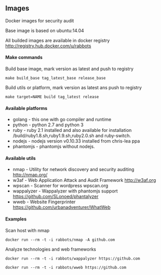 ## Images


Docker images for security audit

Base image is based on ubuntu:14.04

All builded images are available in docker registry http://registry.hub.docker.com/u/rabbots

#### Make commands


Build base image, mark version as latest and push to registry

`make build_base tag_latest_base release_base`

Build utils or platform, mark version as latest ans push to registry

`make target=NAME build tag_latest release` 

#### Available platforms

 * golang - this one with go compiler and runtime
 * python - python 2.7 and python 3 
 * ruby - ruby 2.1 installed and also available for installation /build/ruby1.8.sh,ruby1.9.sh,ruby2.0.sh and ruby-switch.
 * nodejs - nodejs version v0.10.33 installed from chris-lea ppa
 * phantomjs - phantomjs without nodejs.


#### Available utils

 * nmap - Utility for network discovery and security auditing http://nmap.org/
 * w3af - Web Application Attack and Audit Framework http://w3af.org
 * wpscan - Scanner for wordpress wpscan.org
 * wappalyzer - Wappalyzer with phantomjs support https://github.com/SLonoed/phantalyzer 
 * wweb - Website Fingerprinter https://github.com/urbanadventurer/WhatWeb
 
#### Examples

Scan host with nmap

`docker run --rm -t -i rabbots/nmap -A github.com`

Analyze technologies and web frameworks

`docker run --rm -t -i rabbots/wappalyzer https://github.com`

`docker run --rm -t -i rabbots/wweb https://github.com`

